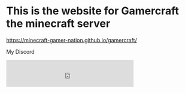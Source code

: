 # This is the website for Gamercraft the minecraft server
https://minecraft-gamer-nation.github.io/gamercraft/

My Discord
<iframe
    title="Discord user embed"
    width="340"
    height=72
    frameborder="0"
    sandbox="allow-scripts"
    src="https://widgets.vendicated.dev/user?id=759433582107426816&theme=dark&banner=false&full-banner=true&rounded-corners=true&discord-icon=true&badges=true&guess-nitro=true&"
></iframe>
